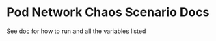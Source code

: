 # Pod Network Chaos Scenario Docs

See [doc](https://github.com/redhat-chaos/krkn-hub/blob/main/docs/pod-network-chaos.md) for how to run and all the variables listed
